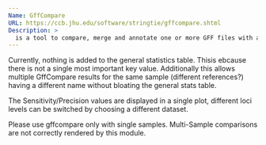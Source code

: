 ```yaml
---
Name: GffCompare
URL: https://ccb.jhu.edu/software/stringtie/gffcompare.shtml
Description: >
  is a tool to compare, merge and annotate one or more GFF files with a reference annotation in GFF format.
---
```


Currently, nothing is added to the general statistics table. Thisis ebcause there is not a single most important key value. Additionally this allows multiple GffCompare results for the same sample (different references?) having a different name without bloating the general stats table.

The Sensitivity/Precision values are displayed in a single plot, different loci levels can be switched by choosing a different dataset.

Please use gffcompare only with single samples. Multi-Sample comparisons are not correctly rendered by this module.

